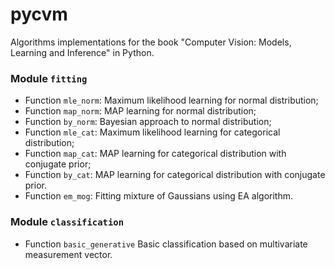 # pycvm
Algorithms implementations for the book "Computer Vision: Models, Learning and Inference" in Python.

### Module `fitting`
- Function `mle_norm`: Maximum likelihood learning for normal distribution;
- Function `map_norm`: MAP learning for normal distribution;
- Function `by_norm`: Bayesian approach to normal distribution;
- Function `mle_cat`: Maximum likelihood learning for categorical distribution;
- Function `map_cat`: MAP learning for categorical distribution with conjugate prior;
- Function `by_cat`: MAP learning for categorical distribution with conjugate prior.
- Function `em_mog`: Fitting mixture of Gaussians using EA algorithm.

### Module `classification`
- Function `basic_generative` Basic classification based on multivariate measurement vector.